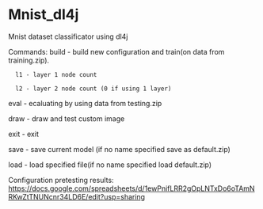 # Mnist_dl4j
Mnist dataset classificator using dl4j


Commands:
  build - build new configuration and train(on data from training.zip).
	
      l1 - layer 1 node count
			
      l2 - layer 2 node count (0 if using 1 layer)
      
  eval - ecaluating by using data from testing.zip
	
  draw - draw and test custom image
	
  exit - exit
	
  save - save current model (if no name specified save as default.zip)
	
  load - load specified file(if no name specified load default.zip)
 
 
 
 Configuration pretesting results:
 https://docs.google.com/spreadsheets/d/1ewPnifLRR2gOpLNTxDo6oTAmNRKwZtTNUNcnr34LD6E/edit?usp=sharing
